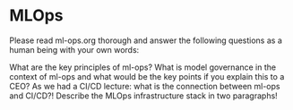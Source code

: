 # MLOps

Please read ml-ops.org thorough and answer the following questions as a human being with your own words:

What are the key principles of ml-ops?
What is model governance in the context of ml-ops and what would be the key points if you explain this to a CEO?
As we had a CI/CD lecture: what is the connection between ml-ops and CI/CD?!
Describe the MLOps infrastructure stack in two paragraphs!

